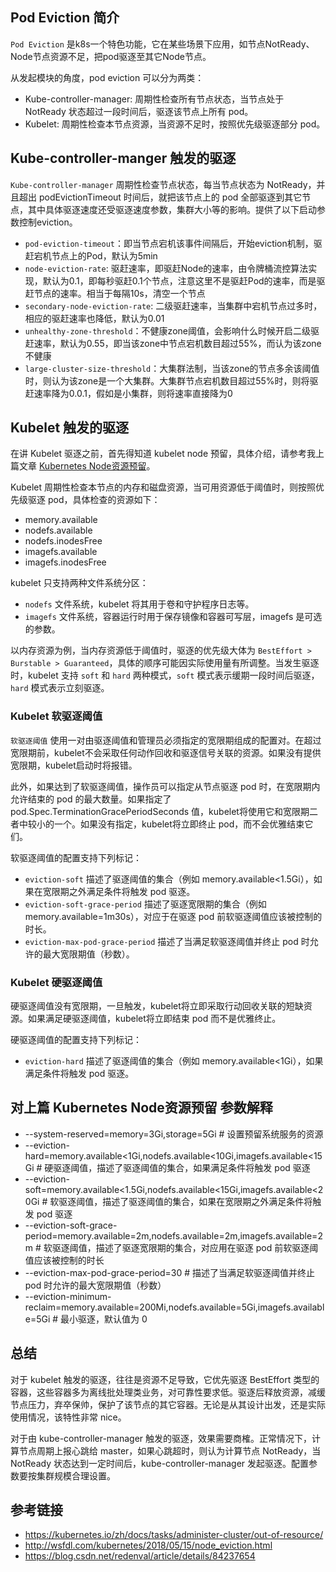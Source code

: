 ## Pod Eviction 简介

`Pod Eviction` 是k8s一个特色功能，它在某些场景下应用，如节点NotReady、Node节点资源不足，把pod驱逐至其它Node节点。

从发起模块的角度，pod eviction 可以分为两类：

- Kube-controller-manager: 周期性检查所有节点状态，当节点处于 NotReady 状态超过一段时间后，驱逐该节点上所有 pod。
- Kubelet: 周期性检查本节点资源，当资源不足时，按照优先级驱逐部分 pod。

## Kube-controller-manger 触发的驱逐

`Kube-controller-manager` 周期性检查节点状态，每当节点状态为 NotReady，并且超出 podEvictionTimeout 时间后，就把该节点上的 pod 全部驱逐到其它节点，其中具体驱逐速度还受驱逐速度参数，集群大小等的影响。提供了以下启动参数控制eviction。

- `pod-eviction-timeout`：即当节点宕机该事件间隔后，开始eviction机制，驱赶宕机节点上的Pod，默认为5min
- `node-eviction-rate`: 驱赶速率，即驱赶Node的速率，由令牌桶流控算法实现，默认为0.1，即每秒驱赶0.1个节点，注意这里不是驱赶Pod的速率，而是驱赶节点的速率。相当于每隔10s，清空一个节点
- `secondary-node-eviction-rate`: 二级驱赶速率，当集群中宕机节点过多时，相应的驱赶速率也降低，默认为0.01
- `unhealthy-zone-threshold`：不健康zone阈值，会影响什么时候开启二级驱赶速率，默认为0.55，即当该zone中节点宕机数目超过55%，而认为该zone不健康
- `large-cluster-size-threshold`：大集群法制，当该zone的节点多余该阈值时，则认为该zone是一个大集群。大集群节点宕机数目超过55%时，则将驱赶速率降为0.0.1，假如是小集群，则将速率直接降为0


## Kubelet 触发的驱逐

在讲 Kubelet 驱逐之前，首先得知道 kubelet node 预留，具体介绍，请参考我上篇文章 [Kubernetes Node资源预留](https://www.yp14.cn/2020/01/09/Kubernetes-Node%E8%B5%84%E6%BA%90%E9%A2%84%E7%95%99/)。


Kubelet 周期性检查本节点的内存和磁盘资源，当可用资源低于阈值时，则按照优先级驱逐 pod，具体检查的资源如下：

- memory.available
- nodefs.available
- nodefs.inodesFree
- imagefs.available
- imagefs.inodesFree

kubelet 只支持两种文件系统分区：

- `nodefs` 文件系统，kubelet 将其用于卷和守护程序日志等。
- `imagefs` 文件系统，容器运行时用于保存镜像和容器可写层，imagefs 是可选的参数。

以内存资源为例，当内存资源低于阈值时，驱逐的优先级大体为 `BestEffort > Burstable > Guaranteed`，具体的顺序可能因实际使用量有所调整。当发生驱逐时，kubelet 支持 `soft` 和 `hard` 两种模式，`soft` 模式表示缓期一段时间后驱逐，`hard` 模式表示立刻驱逐。

### Kubelet 软驱逐阈值

`软驱逐阈值` 使用一对由驱逐阈值和管理员必须指定的宽限期组成的配置对。在超过宽限期前，kubelet不会采取任何动作回收和驱逐信号关联的资源。如果没有提供宽限期，kubelet启动时将报错。

此外，如果达到了软驱逐阈值，操作员可以指定从节点驱逐 pod 时，在宽限期内允许结束的 pod 的最大数量。如果指定了 pod.Spec.TerminationGracePeriodSeconds 值，kubelet将使用它和宽限期二者中较小的一个。如果没有指定，kubelet将立即终止 pod，而不会优雅结束它们。

软驱逐阈值的配置支持下列标记：

- `eviction-soft` 描述了驱逐阈值的集合（例如 memory.available<1.5Gi），如果在宽限期之外满足条件将触发 pod 驱逐。
- `eviction-soft-grace-period` 描述了驱逐宽限期的集合（例如 memory.available=1m30s），对应于在驱逐 pod 前软驱逐阈值应该被控制的时长。
- `eviction-max-pod-grace-period` 描述了当满足软驱逐阈值并终止 pod 时允许的最大宽限期值（秒数）。

### Kubelet 硬驱逐阈值

硬驱逐阈值没有宽限期，一旦触发，kubelet将立即采取行动回收关联的短缺资源。如果满足硬驱逐阈值，kubelet将立即结束 pod 而不是优雅终止。

硬驱逐阈值的配置支持下列标记：

- `eviction-hard` 描述了驱逐阈值的集合（例如 memory.available<1Gi），如果满足条件将触发 pod 驱逐。


## 对上篇 Kubernetes Node资源预留 参数解释

- --system-reserved=memory=3Gi,storage=5Gi # 设置预留系统服务的资源
- --eviction-hard=memory.available<1Gi,nodefs.available<10Gi,imagefs.available<15Gi # 硬驱逐阈值，描述了驱逐阈值的集合，如果满足条件将触发 pod 驱逐
- --eviction-soft=memory.available<1.5Gi,nodefs.available<15Gi,imagefs.available<20Gi # 软驱逐阈值，描述了驱逐阈值的集合，如果在宽限期之外满足条件将触发 pod 驱逐
- --eviction-soft-grace-period=memory.available=2m,nodefs.available=2m,imagefs.available=2m # 软驱逐阈值，描述了驱逐宽限期的集合，对应用在驱逐 pod 前软驱逐阈值应该被控制的时长
- --eviction-max-pod-grace-period=30 # 描述了当满足软驱逐阈值并终止 pod 时允许的最大宽限期值（秒数）
- --eviction-minimum-reclaim=memory.available=200Mi,nodefs.available=5Gi,imagefs.available=5Gi # 最小驱逐，默认值为 0

## 总结

对于 kubelet 触发的驱逐，往往是资源不足导致，它优先驱逐 BestEffort 类型的容器，这些容器多为离线批处理类业务，对可靠性要求低。驱逐后释放资源，减缓节点压力，弃卒保帅，保护了该节点的其它容器。无论是从其设计出发，还是实际使用情况，该特性非常 nice。

对于由 kube-controller-manager 触发的驱逐，效果需要商榷。正常情况下，计算节点周期上报心跳给 master，如果心跳超时，则认为计算节点 NotReady，当 NotReady 状态达到一定时间后，kube-controller-manager 发起驱逐。配置参数要按集群规模合理设置。

## 参考链接

- https://kubernetes.io/zh/docs/tasks/administer-cluster/out-of-resource/
- http://wsfdl.com/kubernetes/2018/05/15/node_eviction.html
- https://blog.csdn.net/redenval/article/details/84237654